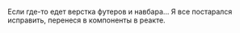 Если где-то едет верстка футеров и навбара... Я все постарался исправить, перенеся в компоненты в реакте.